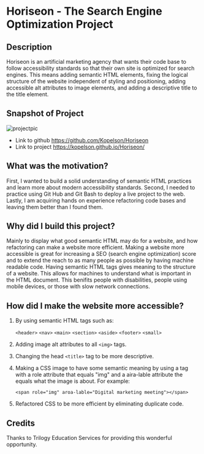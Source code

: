 # Horiseon - The Search Engine Optimization Project

## Description
Horiseon is an artificial marketing agency that wants their code base to follow accessibility standards so that their own site is optimized for search engines. This means adding semantic HTML elements, fixing the logical structure of the website independent of styling and positioning, adding accessible alt attributes to image elements, and adding a descriptive title to the title element.

## Snapshot of Project
  
  ![projectpic](https://user-images.githubusercontent.com/57735283/92838228-621c8600-f393-11ea-9629-87d4d1ac4c32.PNG)

  * Link to github https://github.com/Kopelson/Horiseon
  * Link to project https://kopelson.github.io/Horiseon/


## What was the motivation?
First, I wanted to build a solid understanding of semantic HTML practices and learn more about modern accessibility standards.
Second, I needed to practice using Git Hub and Git Bash to deploy a live project to the web.
Lastly, I am acquiring hands on experience refactoring code bases and leaving them better than I found them.

## Why did I build this project?
Mainly to display what good semantic HTML may do for a website, and how refactoring can make a website more efficient. Making a website more accessible is great for increasing a SEO (search engine optimization) score and to extend the reach to as many people as possible by having machine readable code. Having semantic HTML tags gives meaning to the structure of a website. This allows for machines to understand what is important in the HTML document. This benifits people with disabilities, people using mobile devices, or those with slow network connections. 

## How did I make the website more accessible?
1. By using semantic HTML tags such as:

    `<header>`
    `<nav>`
    `<main>`
    `<section>`
    `<aside>`
    `<footer>`
    `<small>`

2. Adding image alt attributes to all `<img>` tags.

3. Changing the head `<title>` tag to be more descriptive.
  
4. Making a CSS image to have some semantic meaning by using a <span> tag with a role attribute that equals "img" and a aira-lable attribute the equals what the image is about. For example:
 
    `<span role="img" aroa-lable="Digital marketing meeting"></span>`

5. Refactored CSS to be more efficient by eliminating duplicate code.

## Credits

Thanks to Trilogy Education Services for providing this wonderful opportunity.








